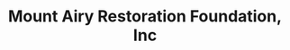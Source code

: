 ---
layout: repo
title: "Mount Airy Restoration Foundation, Inc"
id: 4755
permalink: repos/4755/
---